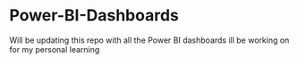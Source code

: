 # Power-BI-Dashboards
Will be updating this repo with all the Power BI dashboards ill be working on for my personal learning
